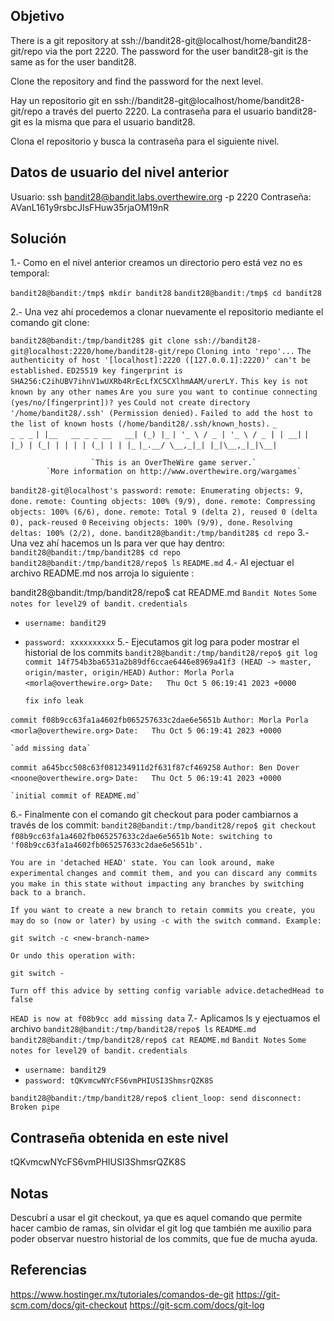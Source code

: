 ## Objetivo
There is a git repository at ssh://bandit28-git@localhost/home/bandit28-git/repo via the port 2220. The password for the user bandit28-git is the same as for the user bandit28.

Clone the repository and find the password for the next level.

Hay un repositorio git en ssh://bandit28-git@localhost/home/bandit28-git/repo a través del puerto 2220. La contraseña para el usuario bandit28-git es la misma que para el usuario bandit28.

Clona el repositorio y busca la contraseña para el siguiente nivel.

## Datos de usuario del nivel anterior

Usuario: ssh bandit28@bandit.labs.overthewire.org -p 2220
Contraseña: AVanL161y9rsbcJIsFHuw35rjaOM19nR

## Solución 
1.- Como en el nivel anterior creamos un directorio pero está vez no es temporal:

`bandit28@bandit:/tmp$ mkdir bandit28`
`bandit28@bandit:/tmp$ cd bandit28`

2.- Una vez ahí procedemos a clonar nuevamente el repositorio mediante el comando git clone: 

`bandit28@bandit:/tmp/bandit28$ git clone ssh://bandit28-git@localhost:2220/home/bandit28-git/repo`
`Cloning into 'repo'...`
`The authenticity of host '[localhost]:2220 ([127.0.0.1]:2220)' can't be established.`
`ED25519 key fingerprint is SHA256:C2ihUBV7ihnV1wUXRb4RrEcLfXC5CXlhmAAM/urerLY.`
`This key is not known by any other names`
`Are you sure you want to continue connecting (yes/no/[fingerprint])? yes`
`Could not create directory '/home/bandit28/.ssh' (Permission denied).`
`Failed to add the host to the list of known hosts (/home/bandit28/.ssh/known_hosts).`
                         `_                     _ _ _`
                        `| |__   __ _ _ __   __| (_) |_`
                        `| '_ \ / _ | '_ \ / _ | | __|`
                        `| |_) | (_| | | | | (_| | | |_`
                        `|_.__/ \__,_|_| |_|\__,_|_|\__|`


                      `This is an OverTheWire game server.`
            `More information on http://www.overthewire.org/wargames`

`bandit28-git@localhost's password:`
`remote: Enumerating objects: 9, done.`
`remote: Counting objects: 100% (9/9), done.`
`remote: Compressing objects: 100% (6/6), done.`
`remote: Total 9 (delta 2), reused 0 (delta 0), pack-reused 0`
`Receiving objects: 100% (9/9), done.`
`Resolving deltas: 100% (2/2), done.`
`bandit28@bandit:/tmp/bandit28$ cd repo`
3.- Una vez ahí hacemos un ls para ver que hay dentro:
`bandit28@bandit:/tmp/bandit28$ cd repo`
`bandit28@bandit:/tmp/bandit28/repo$ ls`
`README.md`
4.- Al ejectuar el archivo README.md nos arroja lo siguiente :

bandit28@bandit:/tmp/bandit28/repo$ cat README.md
 `Bandit Notes`
`Some notes for level29 of bandit.`
`credentials`

- `username: bandit29`
- `password: xxxxxxxxxx`
5.- Ejecutamos git log para poder mostrar el historial de los commits
`bandit28@bandit:/tmp/bandit28/repo$ git log`
`commit 14f754b3ba6531a2b89df6ccae6446e8969a41f3 (HEAD -> master, origin/master, origin/HEAD)`
`Author: Morla Porla <morla@overthewire.org>`
`Date:   Thu Oct 5 06:19:41 2023 +0000`

    `fix info leak`

`commit f08b9cc63fa1a4602fb065257633c2dae6e5651b`
`Author: Morla Porla <morla@overthewire.org>`
`Date:   Thu Oct 5 06:19:41 2023 +0000`

    `add missing data`

`commit a645bcc508c63f081234911d2f631f87cf469258`
`Author: Ben Dover <noone@overthewire.org>`
`Date:   Thu Oct 5 06:19:41 2023 +0000`

    `initial commit of README.md`

6.- Finalmente con el comando git checkout para poder cambiarnos a través de los commit:
`bandit28@bandit:/tmp/bandit28/repo$ git checkout f08b9cc63fa1a4602fb065257633c2dae6e5651b`
`Note: switching to 'f08b9cc63fa1a4602fb065257633c2dae6e5651b'.`

`You are in 'detached HEAD' state. You can look around, make experimental`
`changes and commit them, and you can discard any commits you make in this`
`state without impacting any branches by switching back to a branch.`

`If you want to create a new branch to retain commits you create, you may`
`do so (now or later) by using -c with the switch command. Example:`

  `git switch -c <new-branch-name>`

`Or undo this operation with:`

  `git switch -`

`Turn off this advice by setting config variable advice.detachedHead to false`

`HEAD is now at f08b9cc add missing data`
7.- Aplicamos ls y ejectuamos el archivo 
`bandit28@bandit:/tmp/bandit28/repo$ ls`
`README.md`
`bandit28@bandit:/tmp/bandit28/repo$ cat README.md`
 `Bandit Notes`
`Some notes for level29 of bandit.`
`credentials`

- `username: bandit29`
- `password: tQKvmcwNYcFS6vmPHIUSI3ShmsrQZK8S`

`bandit28@bandit:/tmp/bandit28/repo$ client_loop: send disconnect: Broken pipe`

## Contraseña obtenida en este nivel 
tQKvmcwNYcFS6vmPHIUSI3ShmsrQZK8S
## Notas 
Descubrí a usar el git checkout, ya que es aquel comando que permite hacer cambio de ramas, sin olvidar el git log que también me auxilio para poder observar nuestro historial de los commits, que fue de mucha ayuda.
## Referencias
https://www.hostinger.mx/tutoriales/comandos-de-git
https://git-scm.com/docs/git-checkout
https://git-scm.com/docs/git-log

